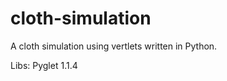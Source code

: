 cloth-simulation
================

A cloth simulation using vertlets written in Python.

Libs:
Pyglet 1.1.4

